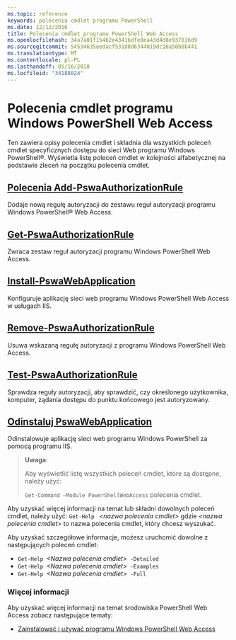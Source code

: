 ```yaml
---
ms.topic: reference
keywords: polecenia cmdlet programu PowerShell
ms.date: 12/12/2016
title: Polecenia cmdlet programu PowerShell Web Access
ms.openlocfilehash: 34a7a01f154b2e43416dfe8ea43d4d8e937816d9
ms.sourcegitcommit: 54534635eedacf531d8d6344019dc16a50b8b441
ms.translationtype: MT
ms.contentlocale: pl-PL
ms.lasthandoff: 05/16/2018
ms.locfileid: "34188024"
---
```

# <a name="windows-powershell-web-access-cmdlets"></a>Polecenia cmdlet programu Windows PowerShell Web Access

Ten zawiera opisy polecenia cmdlet i składnia dla wszystkich poleceń cmdlet specyficznych dostępu do sieci Web programu Windows PowerShell®. Wyświetla listę poleceń cmdlet w kolejności alfabetycznej na podstawie zleceń na początku polecenia cmdlet.

## <a name="add-pswaauthorizationruleadd-pswaauthorizationrulemd"></a>[Polecenia Add-PswaAuthorizationRule](add-pswaauthorizationrule.md)

Dodaje nową regułę autoryzacji do zestawu reguł autoryzacji programu Windows PowerShell® Web Access.

## <a name="get-pswaauthorizationruleget-pswaauthorizationrulemd"></a>[Get-PswaAuthorizationRule](get-pswaauthorizationrule.md)

Zwraca zestaw reguł autoryzacji programu Windows PowerShell Web Access.

## <a name="install-pswawebapplicationinstall-pswawebapplicationmd"></a>[Install-PswaWebApplication](install-pswawebapplication.md)

Konfiguruje aplikację sieci web programu Windows PowerShell Web Access w usługach IIS.

## <a name="remove-pswaauthorizationruleremove-pswaauthorizationrulemd"></a>[Remove-PswaAuthorizationRule](remove-pswaauthorizationrule.md)

Usuwa wskazaną regułę autoryzacji z programu Windows PowerShell Web Access.

## <a name="test-pswaauthorizationruletest-pswaauthorizationrulemd"></a>[Test-PswaAuthorizationRule](test-pswaauthorizationrule.md)

Sprawdza reguły autoryzacji, aby sprawdzić, czy określonego użytkownika, komputer, żądania dostępu do punktu końcowego jest autoryzowany.

## <a name="uninstall-pswawebapplicationuninstall-pswawebapplicationmd"></a>[Odinstaluj PswaWebApplication](uninstall-pswawebapplication.md)

Odinstalowuje aplikację sieci web programu Windows PowerShell za pomocą programu IIS.

>**Uwaga**:
>
>Aby wyświetlić listę wszystkich poleceń cmdlet, które są dostępne, należy użyć:
>
> `Get-Command –Module PowerShellWebAccess` polecenia cmdlet.

Aby uzyskać więcej informacji na temat lub składni dowolnych poleceń cmdlet, należy użyć: `Get-Help ` *&lt;nazwa polecenia cmdlet&gt;* gdzie *&lt;nazwa polecenia cmdlet&gt;* to nazwa polecenia cmdlet, który chcesz wyszukać.

Aby uzyskać szczegółowe informacje, możesz uruchomić dowolne z następujących poleceń cmdlet:

- `Get-Help `*&lt;Nazwa polecenia cmdlet&gt;*` -Detailed`
- `Get-Help `*&lt;Nazwa polecenia cmdlet&gt;*` -Examples`
- `Get-Help `*&lt;Nazwa polecenia cmdlet&gt;*` -Full`

### <a name="more-information"></a>Więcej informacji

Aby uzyskać więcej informacji na temat środowiska PowerShell Web Access zobacz następujące tematy:

- [Zainstalować i używać programu Windows PowerShell Web Access](../install-and-use-windows-powershell-web-access.md)